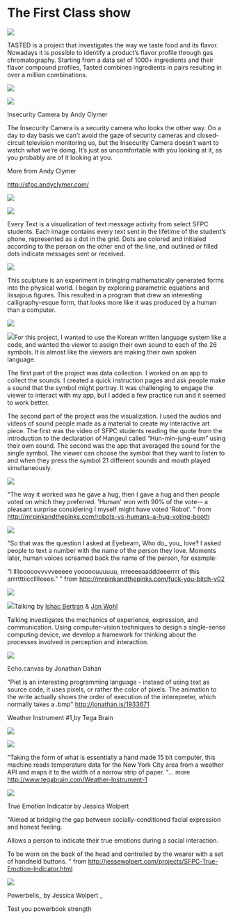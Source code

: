 # The First Class show 

![](https://hackpad-attachments.s3.amazonaws.com/hackpad.com_nYaAMWfYury_p.77239_1386654351077_undefined)

TASTED is a project that investigates the way we taste food and its flavor.   Nowadays it is possible to identify a product’s flavor profile through gas chromatography.  Starting from a data set of 1000+ ingredients and their flavor compound profiles, Tasted combines ingredients in pairs resulting in over a million combinations. 

![](https://hackpad-attachments.s3.amazonaws.com/hackpad.com_nYaAMWfYury_p.77239_1386652845657_undefined)

![](https://hackpad-attachments.s3.amazonaws.com/hackpad.com_nYaAMWfYury_p.77239_1386652853347_undefined)

Insecurity Camera by Andy Clymer 

The Insecurity Camera is a security camera who looks the other way. On a day to day basis we can’t avoid the gaze of security cameras and closed-circuit television monitoring us, but the Insecurity Camera doesn’t want to watch what we’re doing. It’s just as uncomfortable with you looking at it, as you probably are of it looking at you.

 More from Andy Clymer 

 [](http://sfpc.andyclymer.com/)http://sfpc.andyclymer.com/ 

![](https://hackpad-attachments.s3.amazonaws.com/hackpad.com_nYaAMWfYury_p.77239_1386652988653_undefined)

![](https://hackpad-attachments.s3.amazonaws.com/hackpad.com_nYaAMWfYury_p.77239_1386653003238_undefined)

Every Text is a visualization of text message activity from select SFPC students. Each image contains every text sent in the lifetime of the student’s phone, represented as a dot in the grid. Dots are colored and initialed according to the person on the other end of the line, and outlined or filled dots indicate messages sent or received.  

![](https://hackpad-attachments.s3.amazonaws.com/hackpad.com_nYaAMWfYury_p.77239_1386653086668_undefined)

This sculpture is an experiment in bringing mathematically generated forms into the physical world. I began by exploring parametric equations and lissajous figures. This resulted in a program that drew an interesting calligraphy-esque form, that looks more like it was produced by a human than a computer.  

![](https://hackpad-attachments.s3.amazonaws.com/hackpad.com_nYaAMWfYury_p.77239_1386653120884_undefined)

![](https://hackpad-attachments.s3.amazonaws.com/hackpad.com_nYaAMWfYury_p.77239_1386653140044_undefined)For this project, I wanted to use the Korean written language system like a code, and wanted the viewer to assign their own sound to each of the 26 symbols. It is almost like the viewers are making their own spoken language.

The first part of the project was data collection. I worked on an app to collect the sounds. I created a quick instruction pages and ask people make a sound that the symbol might portray. It was challenging to engage the viewer to interact with my app, but I added a few practice run and it seemed to work better.

The second part of the project was the visualization. I used the audios and videos of sound people made as a material to create my interactive art piece. The first was the video of SFPC students reading the quote from the introduction to the declaration of Hangeul called “Hun-min-jung-eum” using their own sound. The second was the app that averaged the sound for the single symbol. The viewer can choose the symbol that they want to listen to and when they press the symbol 21 different sounds and mouth played simultaneously.

![](https://hackpad-attachments.s3.amazonaws.com/hackpad.com_nYaAMWfYury_p.77239_1386653273660_undefined)

"The way it worked was he gave a hug, then I gave a hug and then people voted on which they preferred. 'Human' won with 90% of the vote-- a pleasant surprise considering I myself might have voted 'Robot'. " from [](http://mrpinkandthepinks.com/robots-vs-humans-a-hug-voting-booth)http://mrpinkandthepinks.com/robots-vs-humans-a-hug-voting-booth 

![](https://hackpad-attachments.s3.amazonaws.com/hackpad.com_nYaAMWfYury_p.77239_1386653817407_undefined)

"So that was the question I asked at Eyebeam, Who do_ you_ love? I asked people to text a number with the name of the person they love. Moments later, human voices screamed back the name of the person, for example:

"I llllooooovvvvveeeee yooooouuuuuu, rrreeeeaadddeeerrrr of this arrrtttiicclllleeee." " from [](http://mrpinkandthepinks.com/fuck-you-bitch-v02)http://mrpinkandthepinks.com/fuck-you-bitch-v02 

![](https://hackpad-attachments.s3.amazonaws.com/hackpad.com_nYaAMWfYury_p.77239_1386653516325_undefined)

![](https://hackpad-attachments.s3.amazonaws.com/hackpad.com_nYaAMWfYury_p.77239_1386653528674_undefined)Talking by [Ishac Bertran](http://ishback.com/) & [Jon Wohl](http://jonwohl.com/)

Talking investigates the mechanics of experience, expression, and communication. Using computer-vision techniques to design a single-sense computing device, we develop a framework for thinking about the processes involved in perception and interaction. 

![](https://hackpad-attachments.s3.amazonaws.com/hackpad.com_nYaAMWfYury_p.77239_1386653597700_undefined)

Echo.canvas by Jonathan Dahan

"Piet is an interesting programming language - instead of using text as source code, it uses pixels, or rather the color of pixels. The animation to the write actually shows the order of execution of the interepreter, which normally takes a .bmp" [](http://jonathan.is/1933671)http://jonathan.is/1933671 

Weather Instrument #1[ ](/ep/search/?q=%231Tega&via=nYaAMWfYury)by Tega Brain 

![](https://hackpad-attachments.s3.amazonaws.com/hackpad.com_nYaAMWfYury_p.77239_1386653930117_undefined)

![](https://hackpad-attachments.s3.amazonaws.com/hackpad.com_nYaAMWfYury_p.77239_1386653947750_undefined)

"Taking the form of what is essentially a hand made 15 bit computer, this machine reads temperature data for the New York City area from a weather API and maps it to the width of a narrow strip of paper. "... more [](http://www.tegabrain.com/Weather-Instrument-1)http://www.tegabrain.com/Weather-Instrument-1 

![](https://hackpad-attachments.s3.amazonaws.com/hackpad.com_nYaAMWfYury_p.77239_1386654015842_undefined)

True Emotion Indicator by Jessica Wolpert 

"Aimed at bridging the gap between socially-conditioned facial expression and honest feeling.

Allows a person to indicate their true emotions during a social interaction.

To be worn on the back of the head and controlled by the wearer with a set of handheld buttons. " from [](http://jessewolpert.com/projects/SFPC-True-Emotion-Indicator.html)http://jessewolpert.com/projects/SFPC-True-Emotion-Indicator.html 

![](https://hackpad-attachments.s3.amazonaws.com/hackpad.com_nYaAMWfYury_p.77239_1386654074934_undefined)

Powerbells_ by Jessica Wolpert _

Test you powerbook strength 